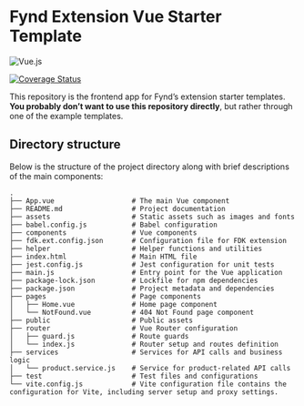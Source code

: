 # Fynd Extension Vue Starter Template
![Vue.js](https://img.shields.io/badge/vuejs-%2335495e.svg?style=for-the-badge&logo=vuedotjs&logoColor=%234FC08D)

[![Coverage Status][coveralls-badge]]([coveralls-url])

This repository is the frontend app for Fynd’s extension starter templates. **You probably don’t want to use this repository directly**, but rather through one of the example templates.


## Directory structure
Below is the structure of the project directory along with brief descriptions of the main components:

```
.
├── App.vue                   # The main Vue component
├── README.md                 # Project documentation
├── assets                    # Static assets such as images and fonts
├── babel.config.js           # Babel configuration
├── components                # Vue components
├── fdk.ext.config.json       # Configuration file for FDK extension
├── helper                    # Helper functions and utilities
├── index.html                # Main HTML file
├── jest.config.js            # Jest configuration for unit tests
├── main.js                   # Entry point for the Vue application
├── package-lock.json         # Lockfile for npm dependencies
├── package.json              # Project metadata and dependencies
├── pages                     # Page components
│   ├── Home.vue              # Home page component
│   └── NotFound.vue          # 404 Not Found page component
├── public                    # Public assets
├── router                    # Vue Router configuration
│   ├── guard.js              # Route guards
│   └── index.js              # Router setup and routes definition
├── services                  # Services for API calls and business logic
│   └── product.service.js    # Service for product-related API calls
├── test                      # Test files and configurations
└── vite.config.js            # Vite configuration file contains the configuration for Vite, including server setup and proxy settings.
```

[coveralls-badge]: https://coveralls.io/repos/github/gofynd/example-extension-vue/badge.svg?branch=main&&kill_cache=1
[coveralls-url]: https://coveralls.io/github/gofynd/example-extension-vue?branch=main


